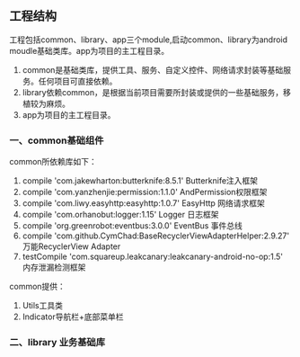 ## 工程结构
工程包括common、library、app三个module,启动common、library为android moudle基础类库。app为项目的主工程目录。
1. common是基础类库，提供工具、服务、自定义控件、网络请求封装等基础服务。任何项目可直接依赖。
2. library依赖common，是根据当前项目需要所封装或提供的一些基础服务，移植较为麻烦。
3. app为项目的主工程目录。
### 一、common基础组件
common所依赖库如下：
 1. compile 'com.jakewharton:butterknife:8.5.1' Butterknife注入框架
 2. compile 'com.yanzhenjie:permission:1.1.0'   AndPermission权限框架
 3. compile 'com.liwy.easyhttp:easyhttp:1.0.7'  EasyHttp 网络请求框架
 4. compile 'com.orhanobut:logger:1.15'         Logger 日志框架
 5. compile 'org.greenrobot:eventbus:3.0.0'     EventBus 事件总线
 6. compile 'com.github.CymChad:BaseRecyclerViewAdapterHelper:2.9.27'   万能RecyclerView Adapter
 7. testCompile 'com.squareup.leakcanary:leakcanary-android-no-op:1.5'  内存泄漏检测框架

common提供：
1. Utils工具类
2. Indicator导航栏+底部菜单栏

### 二、library 业务基础库